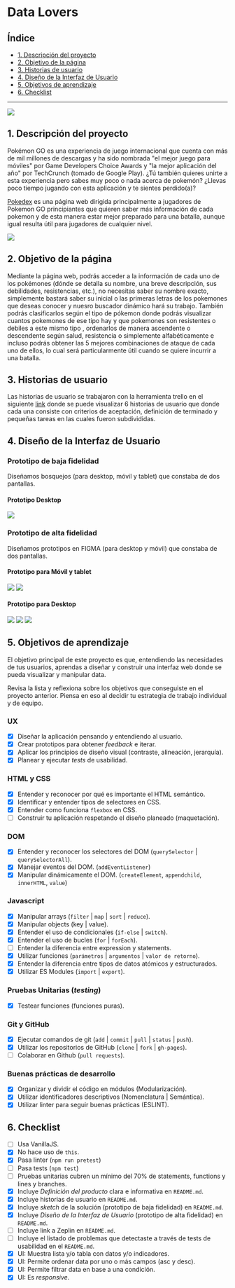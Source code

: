 # Data Lovers
## Índice
* [1. Descripción del proyecto](#descripción-general-del-proyecto)
* [2. Objetivo de la página](#objetivo-de-la-página)
* [3. Historias de usuario](#historias-de-usuario)
* [4. Diseño de la Interfaz de Usuario](#diseño-interfaz-usuario)
* [5. Objetivos de aprendizaje](#5-objetivos-de-aprendizaje)
* [6. Checklist](#6-check-list)

***
![](/src/images/pokemon-6.png)
## 1. Descripción del proyecto

Pokémon GO es una experiencia de juego internacional que cuenta con más de mil millones de descargas y ha sido nombrada "el mejor juego para móviles" por Game Developers Choice Awards y "la mejor aplicación del año" por TechCrunch (tomado de Google Play).
¿Tú también quieres unirte a esta experiencia pero sabes muy poco o nada acerca de pokemón? ¿Llevas poco tiempo jugando con esta aplicación y te sientes perdido(a)?

[Pokedex](https://yud-cumba.github.io/LIM012-data-lovers/src/) es una página web dirigida principalmente a jugadores de Pokemon GO principiantes que quieren saber más información de cada pokemon y de esta manera estar mejor preparado para una batalla, aunque igual resulta útil para jugadores de cualquier nivel.

![](/src/images/pokemon-3.png)


## 2. Objetivo de la página

Mediante la página web, podrás acceder a la información de cada uno de los pokémones (dónde se detalla su nombre, una breve descripción, sus debilidades, resistencias, etc.), no necesitas saber su nombre exacto, simplemente bastará saber su inicial o las primeras letras de los pokemones que deseas conocer y nuesro buscador dinámico hará su trabajo.
También podrás clasificarlos según el tipo de pókemon donde podrás visualizar cuantos pokemones de ese tipo hay y que pokemones son resistentes o debiles a este mismo tipo , ordenarlos de manera ascendente o descendente según salud, resistencia o simplemente alfabéticamente e incluso podrás obtener las 5 mejores combinaciones de ataque de cada uno de ellos, lo cual será particularmente útil cuando se quiere incurrir a una batalla.

## 3. Historias de usuario
Las historias de usuario se trabajaron con la herramienta trello en el siguiente [link](https://trello.com/b/yXJ562wy/data-lovers-pokem%C3%B3n-l) donde se puede visualizar 6 historias de usuario que donde cada una consiste con criterios de aceptación, definición de terminado y pequeñas tareas en las cuales fueron subdivididas.


## 4. Diseño de la Interfaz de Usuario

### Prototipo de baja fidelidad
Diseñamos bosquejos (para desktop, móvil y tablet) que constaba de dos pantallas.
#### Prototipo Desktop
![](/src/images/desktop3_opt.jpg)

### Prototipo de alta fidelidad
Diseñamos prototipos en FIGMA (para desktop y móvil) que constaba de dos pantallas.
#### Prototipo para Móvil y tablet
![](/src/images/figma-movil.PNG)
![](/src/images/pokemon-2.png)
#### Prototipo para Desktop
![](/src/images/desktop-figma-1.PNG)
![](/src/images/desktop-figma-2.PNG)
![](/src/images/desktop-figma-3.PNG)


## 5. Objetivos de aprendizaje

El objetivo principal de este proyecto es que, entendiendo las necesidades de
tus usuarios, aprendas a diseñar y construir una interfaz web donde se pueda
visualizar y manipular data.

Revisa la lista y reflexiona sobre los objetivos que conseguiste en el
proyecto anterior. Piensa en eso al decidir tu estrategia de trabajo individual
y de equipo.

### UX

- [x] Diseñar la aplicación pensando y entendiendo al usuario.
- [x] Crear prototipos para obtener _feedback_ e iterar.
- [x] Aplicar los principios de diseño visual (contraste, alineación, jerarquía).
- [x] Planear y ejecutar _tests_ de usabilidad.

### HTML y CSS

- [x] Entender y reconocer por qué es importante el HTML semántico.
- [x] Identificar y entender tipos de selectores en CSS.
- [x] Entender como funciona `flexbox` en CSS.
- [ ] Construir tu aplicación respetando el diseño planeado (maquetación).

### DOM

- [x] Entender y reconocer los selectores del DOM (`querySelector` | `querySelectorAll`).
- [x] Manejar eventos del DOM. (`addEventListener`)
- [x] Manipular dinámicamente el DOM. (`createElement`, `appendchild`, `innerHTML`, `value`)

### Javascript

- [x] Manipular arrays (`filter` | `map` | `sort` | `reduce`).
- [x] Manipular objects (key | value).
- [x] Entender el uso de condicionales (`if-else` | `switch`).
- [x] Entender el uso de bucles (`for` | `forEach`).
- [ ] Entender la diferencia entre expression y statements.
- [x] Utilizar funciones (`parámetros` | `argumentos` | `valor de retorno`).
- [x] Entender la diferencia entre tipos de datos atómicos y estructurados.
- [x] Utilizar ES Modules (`import` | `export`).

### Pruebas Unitarias (_testing_)
- [x] Testear funciones (funciones puras).

### Git y GitHub
- [x] Ejecutar comandos de git (`add` | `commit` | `pull` | `status` | `push`).
- [x] Utilizar los repositorios de GitHub (`clone` | `fork` | `gh-pages`).
- [ ] Colaborar en Github (`pull requests`).

### Buenas prácticas de desarrollo
- [x] Organizar y dividir el código en módulos (Modularización).
- [x] Utilizar identificadores descriptivos (Nomenclatura | Semántica).
- [x] Utilizar linter para seguir buenas prácticas (ESLINT).

## 6. Checklist

* [ ] Usa VanillaJS.
* [x] No hace uso de `this`.
* [x] Pasa linter (`npm run pretest`)
* [ ] Pasa tests (`npm test`)
* [ ] Pruebas unitarias cubren un mínimo del 70% de statements, functions y
  lines y branches.
* [x] Incluye _Definición del producto_ clara e informativa en `README.md`.
* [x] Incluye historias de usuario en `README.md`.
* [x] Incluye _sketch_ de la solución (prototipo de baja fidelidad) en
  `README.md`.
* [x] Incluye _Diseño de la Interfaz de Usuario_ (prototipo de alta fidelidad)
  en `README.md`.
* [ ] Incluye link a Zeplin en `README.md`.
* [ ] Incluye el listado de problemas que detectaste a través de tests de
  usabilidad en el `README.md`.
* [x] UI: Muestra lista y/o tabla con datos y/o indicadores.
* [x] UI: Permite ordenar data por uno o más campos (asc y desc).
* [x] UI: Permite filtrar data en base a una condición.
* [x] UI: Es _responsive_.
